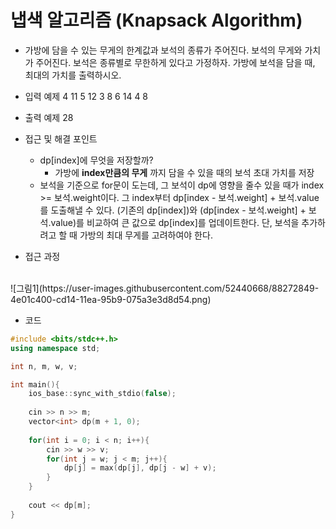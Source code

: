 # 냅색 알고리즘 (Knapsack Algorithm)
* 가방에 담을 수 있는 무게의 한계값과 보석의 종류가 주어진다.
  보석의 무게와 가치가 주어진다.
  보석은 종류별로 무한하게 있다고 가정하자.
  가방에 보석을 담을 때, 최대의 가치를 출력하시오.
* 입력 예제
  4 11
  5 12 
  3 8
  6 14
  4 8
* 출력 예제
  28

* 접근 및 해결 포인트
  * dp[index]에 무엇을 저장할까?
    * 가방에 __index만큼의 무게__ 까지 담을 수 있을 때의 보석 초대 가치를 저장
  * 보석을 기준으로 for문이 도는데, 그 보석이 dp에 영향을 줄수 있을 때가 index >= 보석.weight이다.
    그 index부터 dp[index - 보석.weight] + 보석.value를 도출해낼 수 있다. (기존의 dp[index])와 (dp[index - 보석.weight] + 보석.value)를 비교하여 큰 값으로 dp[index]를 업데이트한다.
    단, 보석을 추가하려고 할 때 가방의 최대 무게를 고려하여야 한다.
* 접근 과정
<br>
![그림1](https://user-images.githubusercontent.com/52440668/88272849-4e01c400-cd14-11ea-95b9-075a3e3d8d54.png)

* 코드
```cpp
#include <bits/stdc++.h>
using namespace std;

int n, m, w, v;

int main(){
	ios_base::sync_with_stdio(false);
	
	cin >> n >> m;
	vector<int> dp(m + 1, 0);
	
	for(int i = 0; i < n; i++){
		cin >> w >> v;
		for(int j = w; j < m; j++){
			dp[j] = max(dp[j], dp[j - w] + v);
		}
	}
	
	cout << dp[m];
}
```
